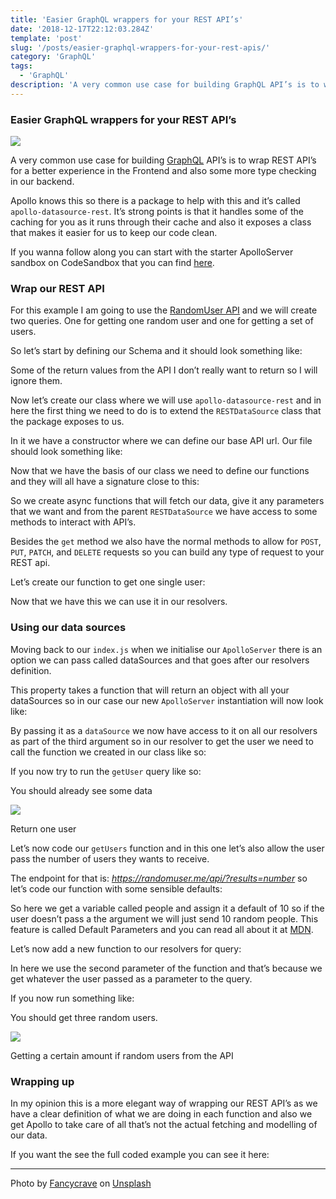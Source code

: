 ```yaml
---
title: 'Easier GraphQL wrappers for your REST API’s'
date: '2018-12-17T22:12:03.284Z'
template: 'post'
slug: '/posts/easier-graphql-wrappers-for-your-rest-apis/'
category: 'GraphQL'
tags:
  - 'GraphQL'
description: 'A very common use case for building GraphQL API’s is to wrap Rest API’s for a better experience in the Frontend and also some more type…'
---
```


### Easier GraphQL wrappers for your REST API’s

![](https://cdn-images-1.medium.com/max/2560/1*o7lUGdzcGtBtv_b1TbGFEQ.jpeg)

A very common use case for building [GraphQL](https://www.yld.io/speciality/graphql/) API’s is to wrap REST API’s for a better experience in the Frontend and also some more type checking in our backend.

Apollo knows this so there is a package to help with this and it’s called `apollo-datasource-rest`. It’s strong points is that it handles some of the caching for you as it runs through their cache and also it exposes a class that makes it easier for us to keep our code clean.

If you wanna follow along you can start with the starter ApolloServer sandbox on CodeSandbox that you can find [here](https://codesandbox.io/s/apollo-server).

### Wrap our REST API

For this example I am going to use the [RandomUser API](https://randomuser.me/) and we will create two queries. One for getting one random user and one for getting a set of users.

So let’s start by defining our Schema and it should look something like:

Some of the return values from the API I don’t really want to return so I will ignore them.

Now let’s create our class where we will use `apollo-datasource-rest` and in here the first thing we need to do is to extend the `RESTDataSource` class that the package exposes to us.

In it we have a constructor where we can define our base API url. Our file should look something like:

Now that we have the basis of our class we need to define our functions and they will all have a signature close to this:

So we create async functions that will fetch our data, give it any parameters that we want and from the parent `RESTDataSource` we have access to some methods to interact with API’s.

Besides the `get` method we also have the normal methods to allow for `POST`, `PUT`, `PATCH`, and `DELETE` requests so you can build any type of request to your REST api.

Let’s create our function to get one single user:

Now that we have this we can use it in our resolvers.

### Using our data sources

Moving back to our `index.js` when we initialise our `ApolloServer` there is an option we can pass called dataSources and that goes after our resolvers definition.

This property takes a function that will return an object with all your dataSources so in our case our new `ApolloServer` instantiation will now look like:

By passing it as a `dataSource` we now have access to it on all our resolvers as part of the third argument so in our resolver to get the user we need to call the function we created in our class like so:

If you now try to run the `getUser` query like so:

You should already see some data

![](https://cdn-images-1.medium.com/max/800/1*lLvmxcuw1S-jhE27ZuVgvg.png)

Return one user

Let’s now code our `getUsers` function and in this one let’s also allow the user pass the number of users they wants to receive.

The endpoint for that is: _https://randomuser.me/api/?results=number_ so let’s code our function with some sensible defaults:

So here we get a variable called people and assign it a default of 10 so if the user doesn’t pass a the argument we will just send 10 random people. This feature is called Default Parameters and you can read all about it at [MDN](https://developer.mozilla.org/en-US/docs/Web/JavaScript/Reference/Functions/Default_parameters).

Let’s now add a new function to our resolvers for query:

In here we use the second parameter of the function and that’s because we get whatever the user passed as a parameter to the query.

If you now run something like:

You should get three random users.

![](https://cdn-images-1.medium.com/max/800/1*TJJCC1ZJNS4933vBQNpaCQ.png)

Getting a certain amount if random users from the API

### Wrapping up

In my opinion this is a more elegant way of wrapping our REST API’s as we have a clear definition of what we are doing in each function and also we get Apollo to take care of all that’s not the actual fetching and modelling of our data.

If you want the see the full coded example you can see it here:

---

Photo by [Fancycrave](https://unsplash.com/photos/vdWewqfr_V0?utm_source=unsplash&utm_medium=referral&utm_content=creditCopyText) on [Unsplash](https://unsplash.com/search/photos/computer?utm_source=unsplash&utm_medium=referral&utm_content=creditCopyText)

